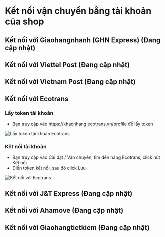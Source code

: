 # Kết nối vận chuyển bằng tài khoản của shop

## Kết nối với Giaohangnhanh (GHN Express) (Đang cập nhật)

## Kết nối với Viettel Post (Đang cập nhật)

## Kết nối với Vietnam Post (Đang cập nhật)

## Kết nối với Ecotrans

### Lấy token tài khoản

* Bạn truy cập vào https://khachhang.ecotrans.vn/profile để lấy token

![Lấy token tài khoản Ecotrans](https://raw.githubusercontent.com/nhanhapi/manual/master/docs/cai-dat-ban-dau/img/ket-noi-ecotrans-1.jpg)

### Kết nối tài khoản
* Bạn truy cập vào Cài đặt / Vận chuyển, tìm đến hãng Ecotrans, click nút Kết nối
* Điền token kết nối, sau đó click Lưu

![Kết nối với Ecotrans](https://raw.githubusercontent.com/nhanhapi/manual/master/docs/cai-dat-ban-dau/img/ket-noi-ecotrans2.jpg)

## Kết nối với J&T Express (Đang cập nhật)

## Kết nối với Ahamove (Đang cập nhật)

## Kết nối với Giaohangtietkiem (Đang cập nhật)
